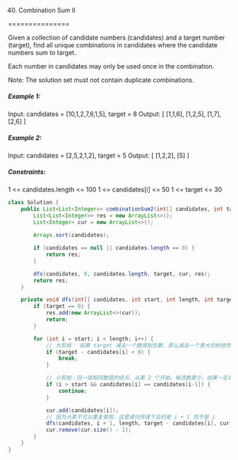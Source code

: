 40. Combination Sum II

===============

Given a collection of candidate numbers (candidates) and a target number (target), find all unique combinations in candidates where the candidate numbers sum to target.

Each number in candidates may only be used once in the combination.

Note: The solution set must not contain duplicate combinations.

##### Example 1:

Input: candidates = [10,1,2,7,6,1,5], target = 8
Output: 
[
[1,1,6],
[1,2,5],
[1,7],
[2,6]
]

##### Example 2:

Input: candidates = [2,5,2,1,2], target = 5
Output: 
[
[1,2,2],
[5]
]

##### Constraints:

1 <= candidates.length <= 100
1 <= candidates[i] <= 50
1 <= target <= 30

```java
class Solution {
    public List<List<Integer>> combinationSum2(int[] candidates, int target) {
        List<List<Integer>> res = new ArrayList<>();
        List<Integer> cur = new ArrayList<>();
        
        Arrays.sort(candidates);

        if (candidates == null || candidates.length == 0) {
            return res;
        }

        dfs(candidates, 0, candidates.length, target, cur, res);
        return res;
    }

    private void dfs(int[] candidates, int start, int length, int target, List<Integer> cur, List<List<Integer>> res) {
        if (target == 0) {
            res.add(new ArrayList<>(cur));
            return;
        }

        for (int i = start; i < length; i++) {
            // 大剪枝： 如果 target 减去一个数得到负数，那么减去一个更大的树依然是负数，同样搜索不到结果
            if (target - candidates[i] < 0) {
                break;
            }

            // 小剪枝：同一层相同数值的结点，从第 2 个开始，候选数更少，结果一定发生重复，因此跳过，用 continue
            if (i > start && candidates[i] == candidates[i-1]) {
                continue;
            }

            cur.add(candidates[i]);
            // 因为元素不可以重复使用，这里递归传递下去的是 i + 1 而不是 i
            dfs(candidates, i + 1, length, target - candidates[i], cur, res);
            cur.remove(cur.size() - 1);
        }
    }
}
```

